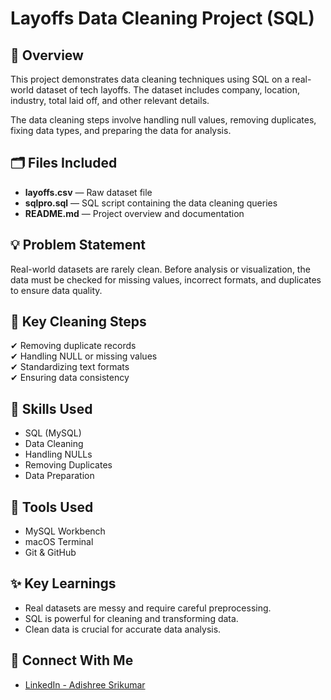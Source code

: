 # Layoffs Data Cleaning Project (SQL)

## 📌 Overview
This project demonstrates data cleaning techniques using SQL on a real-world dataset of tech layoffs. The dataset includes company, location, industry, total laid off, and other relevant details.

The data cleaning steps involve handling null values, removing duplicates, fixing data types, and preparing the data for analysis.

## 🗂️ Files Included
- **layoffs.csv** — Raw dataset file
- **sqlpro.sql** — SQL script containing the data cleaning queries
- **README.md** — Project overview and documentation

## 💡 Problem Statement
Real-world datasets are rarely clean. Before analysis or visualization, the data must be checked for missing values, incorrect formats, and duplicates to ensure data quality.

## 🔧 Key Cleaning Steps
✔ Removing duplicate records  
✔ Handling NULL or missing values  
✔ Standardizing text formats  
✔ Ensuring data consistency  

## 🚀 Skills Used
- SQL (MySQL)
- Data Cleaning
- Handling NULLs
- Removing Duplicates
- Data Preparation

## 🧰 Tools Used
- MySQL Workbench
- macOS Terminal
- Git & GitHub

## ✨ Key Learnings
- Real datasets are messy and require careful preprocessing.
- SQL is powerful for cleaning and transforming data.
- Clean data is crucial for accurate data analysis.

## 🔗 Connect With Me
- [LinkedIn - Adishree Srikumar](https://www.linkedin.com/in/adishree-s-151085268/)
